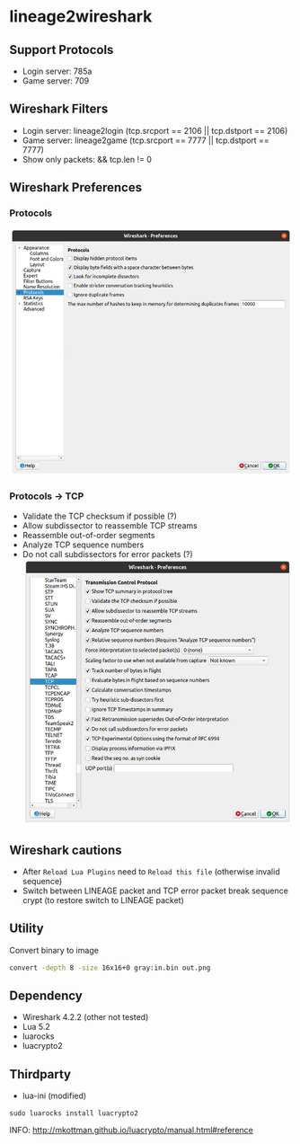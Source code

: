 # lineage2wireshark

## Support Protocols
* Login server: 785a
* Game server: 709

## Wireshark Filters
* Login server: lineage2login (tcp.srcport == 2106 || tcp.dstport == 2106)
* Game server: lineage2game (tcp.srcport == 7777 || tcp.dstport == 7777)
* Show only packets: && tcp.len != 0

## Wireshark Preferences
### Protocols
![Preferences](doc/wireshark_pref_prot.png)
### Protocols -> TCP
* Validate the TCP checksum if possible (?)
* Allow subdissector to reassemble TCP streams
* Reassemble out-of-order segments
* Analyze TCP sequence numbers
* Do not call subdissectors for error packets (?)
![Preferences](doc/wireshark_pref_tcp.png)

## Wireshark cautions
* After `Reload Lua Plugins` need to `Reload this file` (otherwise invalid sequence)
* Switch between LINEAGE packet and TCP error packet break sequence crypt
(to restore switch to LINEAGE packet)

## Utility
Convert binary to image
```sh
convert -depth 8 -size 16x16+0 gray:in.bin out.png
```

## Dependency
* Wireshark 4.2.2 (other not tested)
* Lua 5.2
* luarocks
* luacrypto2

## Thirdparty
* lua-ini (modified)

```shell
sudo luarocks install luacrypto2
```

INFO: http://mkottman.github.io/luacrypto/manual.html#reference